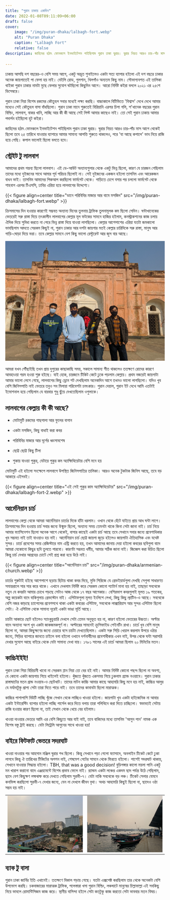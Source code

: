 ```yaml
---
title: "পুরান ঢাকায় একদিন"
date: 2022-01-08T09:11:09+06:00
draft: false
cover:
    image: "/img/puran-dhaka/lalbagh-fort.webp"
    alt: "Puran Dhaka"
    caption: "Lalbagh Fort"
    relative: false
description: জাহিদের হঠাৎ ফোনকলে ইনভাইটেশন পাইছিলাম পুরান ঢাকা ঘুরার। ঘুরার নিয়ত আরও চার-পাঁচ মাস আগে থেকেই ছিলো তবে ২৫ তারিখে যাওয়ার ব্যাপারে আমার সামান্য আপত্তি শুরুতে থাকলেও, পরে 'যা আছে কপালে' ভাব নিয়ে রাজি হয়ে গেছি। কপাল ভালোই ছিলো বলতে হবে।

---
```


ঢাকায় আসছি দশ বছরের-ও বেশি সময় আগে, একটু অদ্ভূত শুনাইলেও একটা সত্য ব্যাপার হইলো এই দশ বছরে ঢাকার অনেক জায়গাতেই পা ফেলা হয় নাই। বেইলি রোড, গুলশান, খিলগাঁও অন্যতম কিছু নাম। সৌভাগ্যবশত এই তালিকা থাইকা পুরান ঢাকার নামটা মুছে ফেলার সুযোগ ঘটছিলো কিছুদিন আগে। আরো নির্দিষ্ট কইরা বললে ২০২১ এর ২৫শে ডিসেম্বরে।

পুরান ঢাকা নিয়া বিশেষ রকমের কৌতুহল সবার মধ্যেই লক্ষ্য করছি। বাচ্চাকালে বিটিভিতে ‌'বিশ্বাস' দেখে দেখে আমার মধ্যেও সেই কৌতুহল বাসা বাঁধছিলো। পুরান ঢাকা মানে শুরুতেই বিরিয়ানি এরপর চিপা গলি, শ'খানেক বছরের পুরান বিল্ডিং, লালবাগ, বাকর খানি, লাচ্ছি আর কী কী আছে সেই লিস্ট আমার কাছেও নাই। তো সেই পুরান ঢাকায় আমার পদার্পন হইছিলো হুট কইরা।

জাহিদের হঠাৎ ফোনকলে ইনভাইটেশন পাইছিলাম পুরান ঢাকা ঘুরার। ঘুরার নিয়ত আরও চার-পাঁচ মাস আগে থেকেই ছিলো তবে ২৫ তারিখে যাওয়ার ব্যাপারে আমার সামান্য আপত্তি শুরুতে থাকলেও, পরে 'যা আছে কপালে' ভাব নিয়ে রাজি হয়ে গেছি। কপাল ভালোই ছিলো বলতে হবে।

## স্ট্রেইট টু লালবাগ

আমাদের প্রথম গন্তব্য ছিলো লালবাগ। এই ডে-আউট অন্যান্যগুলার থেকে একটু ভিন্ন ছিলো, কারণ যে চারজন গেছিলাম তাদের মধ্যে দুইজনের সাথে আমার পূর্ব পরিচয় ছিলোই না। সেই দুইজনের একজন হইলো তাসনিম এবং আরেকজন বাধন ভাই। তাসনিম আমাদের পিকআপ করছিলো ফার্মগেট থেকে। গাড়িতে চেপে বসার পর চললো ফার্মগেট থেকে শাহবাগ এরপর টিএসসি, ঢাবির এরিয়া হয়ে লালবাগের উদ্দেশ্যে।

{{< figure align=center title="ডানে পরিবিবির মাজার আর বামে মসজিদ" src="/img/puran-dhaka/lalbagh-fort.webp" >}}

ক্রিসমাসের দিন হওয়ার কারণেই সম্ভবত অন্যান্য দিনের তুলনায় ট্রাফিক তুলনামূলক কম ছিলো সেদিন। ঘন্টাখানেকের ভেতরেই সরু রাস্তা দিয়ে তৎকালীন লালবাগের কেল্লার মূল ফটকের সামনে হাজির হইলাম, কনস্ট্রাকশনের কাজ চলায় ঐদিক দিয়ে সুবিধা করতে না পেরে ভিন্ন রাস্তা দিয়ে যাওয়া লাগছিলো। কেল্লার আশেপাশের এরিয়া যতটা জমকালো ভাবছিলাম আদতে সেরকম কিছুই না, পুরান ঢাকার আর দশটা জায়গার মতই কেল্লার চারিদিকে সরু রাস্তা, মানুষ আর গাড়ি-ঘোড়া দিয়ে ভরা। তবে কেল্লার সামনে বেশ কিছু ভালো রেস্টুরেন্ট আর জুস বার আছে।

![Lalbagh Fort](/img/puran-dhaka/lalbagh-fort-3.webp)

আমরা যখন পৌঁছাইছি তখন প্রায় দুপুরের কাছাকাছি সময়, সকালে সামান্য শীত থাকলেও ততক্ষণে রোদের কারণে আবহাওয়া গরম হওয়া শুরু হইছে। যাই হোক, চারজনে টিকিট কেটে ঢুকে পড়লাম কেল্লায়। প্রথম নজরেই জায়গাটা আমার ভালো লেগে গেছে, লালবাগের কিছু ড্রোন শট দেখছিলাম অনেকদিন আগে তখনও ভালো লাগছিলো। যদিও খুব বেশি জিনিসপাতি নাই ভেতরে তবুও সব মিলায়া পরিবেশটা চমৎকার। পুরান দেয়াল, পুরান ইট দেখে আমি এতটাই ইমোশনাল হয়ে গেছিলাম যে বারবার শুধু ছুঁয়ে দেখতেছিলাম ওগুলাকে।

## লালবাগের কেল্লায় কী কী আছে?

- মোটামুটি রকমের গাছপালা আর ফুলের বাগান

- একটা মসজিদ, কিছু বাধাই করা কবর

- পরিবিবির মাজার আর দূর্গের ধ্বংসাবশেষ

- ছোট্ট ছোট্ট কিছু টিলা

- শুকায় যাওয়া পুকুর, যেটারে পুকুর কম অ্যাম্ফিথিয়েটার বেশি মনে হয়

মোটামুটি এই হইলো সংক্ষেপে লালবাগে উপস্থিত জিনিসপাতির তালিকা। আরও অনেক টুকটাক জিনিস আছে, তবে বড় আকারে এইসবই।

{{< figure align=center title="এই সেই পুকুর কাম অ্যাম্ফিথিয়েটার" src="/img/puran-dhaka/lalbagh-fort-2.webp" >}}

## আর্মেনিয়ান চার্চ

লালবাগের কেল্লা থেকে আমরা আর্মেনিয়ান চার্চের দিকে হাঁটা ধরলাম। ওখান থেকে হেঁটে যাইতে প্রায় আধ ঘন্টা লাগে। ক্রিসমাসের দিন হওয়ায় চার্চ সবার জন্যে উন্মুক্ত ছিলো, অন্যান্য সময় তেমনটা থাকে কিনা সেটা জানা নাই। চার্চ নিয়ে আমার ফ্যাসিনেশন ছিলো অনেক আগে থেকেই, বাসার কাছেই একটা চার্চ আছে তবে সেখানে সবার জন্যে প্রবেশাধিকার খুব সম্ভবত নাই তাই যাওয়াও হয় নাই। আর্মেনিয়ান চার্চ ছোট্ট জায়গা জুড়ে হইলেও জায়গাটা ঐতিহাসিক এবং যথেষ্ট সুন্দর। চার্চে প্রবেশের সময় রেজিস্টারে নাম এন্ট্রি করতে হয়, তখন আমাদের জানায় দেয়া হইলো কবরের ছবিগুলা বাদে আমরা যেকোনো কিছুর ছবি তুলতে পারবো। কারণটা সম্ভবত ধর্মীয়, আমার সঠিক জানা নাই। জিজ্ঞেস করা উচিত ছিলো কিন্তু চার্চ দেখার আগ্রহের চোটে সেই প্রশ্ন করা হয়ে উঠে নাই। 

{{< figure align=center title="আর্মেনিয়ান চার্চ" src="/img/puran-dhaka/armenian-church.webp" >}}

চার্চের শুরুটাই হইছে আশেপাশে ছড়ায় ছিটায় থাকা কবর দিয়ে, মুভি সিরিজে যে গ্রেভইয়ার্ডগুলা দেখছি সেগুলা সাধারণত সমান্তরালে সার সার করে থাকে। এখানে দেখলাম নির্দিষ্ট করে সেরকম কোনো প্যাটার্ন মানা হয় নাই, তাছাড়া সবথেকে নতুন যে কবরটা আমার চোখে পড়ছে সেটাও আজ থেকে ১৭ বছর আগেকার। বেশিরভাগ কবরগুলাই মূলত ১৯ শতকের, অল্প কয়েকটা বাদে বাকিগুলায় গ্রেভস্টোন নাই। এপিটাফগুলা মূলত ইংলিশে লেখা, কিছু কিছু ল্যাটিন-ও আছে। সবথেকে বেশি নজর কাড়ছে চ্যাপেলের প্রবেশপথে থাকা একটা কবরের এপিটাফ, সবথেকে লাক্সারিয়াস আর সুন্দর এপিটাফ ছিলো সেটা। ঐ এপিটাফ থেকে সামান্য দূরেই একটা ভাঙা মূর্তি আছে।

চার্চটা আকারে ছোট হইলেও স্যাংকুচুয়ারি দেখলে সেটা তেমন অনুভূত হয় না, কারণ হইলো ভেতরের উচ্চতা। অল্টার বাদে অন্যান্য অংশ খুব একটা জাকজমকপূর্ণ না। অল্টারের সামনেই ক্রুসিফাইড পেইনটিং রাখা। চার্চে খুব বেশি মানুষ ছিলো না, আমরা কিছুক্ষণের জন্যে চেয়ারে বসে চার্চটা দেখতেছিলাম। একটা সরু সিড়ি খেয়াল করলাম উপরে ওঠার জন্যে, সিড়ির ব্যাপারে জানতে চাইলে বলা হইলো ওখানে দর্শনার্থীদের প্রবেশাধীকার এখন নাই, উপর থেকে ঘন্টা সরাসরি দেখার সুযোগ আছে বাইরে থেকে যেটা সামান্য দেখা যায়। ১৭৮১ সালের এই চার্চে আমরা ছিলাম ২০ মিনিটের মতন।

## কাচ্চিইইই!

পুরান ঢাকা গিয়া বিরিয়ানী খাবো না সেরকম প্লান নিয়া তো বের হই নাই। আমার নির্দিষ্ট কোনো পছন্দ ছিলো না অবশ্য, যে কোনো একটা জায়গায় গিয়ে খাইলেই হইলো। খুঁজতে খুঁজতে একসময় গিয়ে ঢুকলাম গ্র্যান্ড নওয়াবে। পুরান ঢাকার রাস্তাঘাটের মতন গ্রান্ড নওয়াব-ও ছোটখাট। তাদের মাটন কাচ্চি আমার কাছে আহামরি কিছু মনে হয় নাই, কাচ্চির আলুর যে মর্যাদাটুকু প্রাপ্য সেটা তারা দিতে পারে নাই। তবে তাদের কাবাবটা ছিলো মারাত্মক।

কাচ্চির পাশাপাশি বিউটি লাচ্ছি খুঁজে সেখান থেকে লাচ্ছিও খাওয়া হইলো। জায়গাটা খুব একটা হাইজেনিক না আবার একটা ইন্টারেস্টিং ব্যাপার হইলো লাচ্ছি পার্সেল করে দিতে বলায় তারা পলিথিনে করা দিতে চাচ্ছিলো। স্বভাবতই সেটায় রাজি হওয়ার কারণ ছিলো না, তাই সেখান থেকে খেয়ে বের হইলাম।

খাওয়া দাওয়ার ভেতরে আমি এর বেশি কিছুতে আর যাই নাই, তবে বাকিদের মধ্যে তাসনিম 'আগুন পান' নামক এক বিশেষ বস্তু ট্রাই করছে। যেটা লিট্রেলি আগুনের সাথে খাওয়া হয়!

## বাইরে ফিটফাট ভেতরে সদরঘাট

খাওয়া দাওয়ার পর আহসান মঞ্জিল ঘুরার শখ ছিলো। কিন্তু সেখানে পড়া গেলো ফ্যাসাদে, অনলাইন টিকেট কেটে ঢুকা লাগবে কিন্তু ঐ তারিখের টিকিটের অপশন নাই, শেষমেশ গেটের সামনে থেকে ফিরতে হইলো। পাশেই সদরঘাট থাকায়, সেখানে যাওয়ার সিদ্ধান্ত হইলো। TBH, that was a good decision! বুড়িগঙ্গার কালো ময়লা পানি একটু মন খারাপ করানো বাদে এঞ্জয়মেন্টে বিশেষ প্রভাব ফেলে নাই। র‍্যান্ডম একটা লঞ্চের একদম ছাদ পর্যন্ত উঠে গেছিলাম, ছাদে বেশ কিছুক্ষণ লম্ফঝম্ফ করে দেখতে গেছিলাম সুরভী-৭। যেটা নাকি সবথেকে বড় লঞ্চ। টিকেট সেলার যেমনে কনভিন্স করছিলো সুরভী-৭ দেখার জন্যে, যেন না দেখলে জীবন বৃথা। অথচ আহামরি কিছুই ছিলো না, ছাদেও ওঠা সম্ভব হয় নাই।

|                                                 |                                                 |
|           --------------------                  |             --------------------                |
|  ![Sadarghat](/img/puran-dhaka/sadarghat.webp)  |  ![Buriganga](/img/puran-dhaka/buriganga.webp)  |

## ব্যাক টু বাসা

পুরান ঢাকা জার্নির ইতি এখানেই। ততক্ষণে বিকাল গড়ায় গেছে। যতটা এক্সপেক্ট করছিলাম তার থেকে অনেকটা বেশি উপভোগ করছি। চকবাজারের মারাত্মক ট্রাফিক, পলেস্তারা খসা পুরান বিল্ডিং, লঞ্চঘাটে মানুষের চিল্লাফাল্লা এই সবকিছু নিয়ে ভাবলে রোমান্টিসিজম কাজ করে। স্থানীয় বাসিন্দা হইলে সেটা কতটুকু কাজ করতো সেটা ভাববার মতন বিষয়।